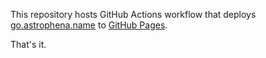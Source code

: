 This repository hosts GitHub Actions workflow that deploys [go.astrophena.name](https://go.astrophena.name)
to [GitHub Pages](https://pages.github.com).

That's it.
